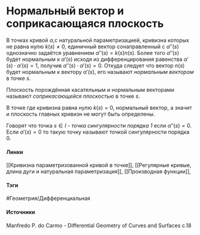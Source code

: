# Нормальный вектор и соприкасающаяся плоскость
В точках кривой $\alpha$,с натуральной параметризацией, кривизна которых не равна нулю $k(s)\ne0$, единичный вектор сонаправленный с $\alpha''(s)$ однозначно задаётся уравнением $\alpha''(s)=k(s)n(s)$. Более того $\alpha''(s)$ будет нормальным к $\alpha'(s)$ исходя из дифференцирования равенства $\alpha'(s)\cdot\alpha'(s)=1$, получив $\alpha''(s)\cdot\alpha'(s)=0$. Откуда следует что вектор $n(s)$ будет нормальным к вектору $\alpha'(s)$, его называют *нормальным вектором* в точке $s$.

Плоскость порождённая касательным и нормальным векторами называют *соприкасающейся плоскостью* в точке $s$.

В точке где кривизна равна нулю $k(s)=0$, нормальный вектор, а значит и плоскость главных кривизн не могут быть определены. 

Говорят что точка $s\in I$ - *точка сингулярности порядка 1* если $\alpha''(s)=0$. Если $\alpha'(s)=0$ то такую точку называют точкой сингулярности порядка 0.
#### Линки
 [[Кривизна параметризованной кривой в точке]],
 [[Регулярные кривые, длина дуги и натуральная параметризация]],
 [[Производная функции]],
#### Тэги
 #Геометрия/Дифференциальная 
#### Источники
 Manfredo P. do Carmo - Differential Geometry of Curves and Surfaces с.18